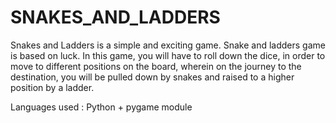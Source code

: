 # SNAKES_AND_LADDERS

Snakes and Ladders is a simple and exciting game. Snake and ladders game is based on luck. In this game, you will have to roll down the dice, in order to move to different positions on the board, wherein on the journey to the destination, you will be pulled down by snakes and raised to a higher position by a ladder.

Languages used : Python + pygame module
